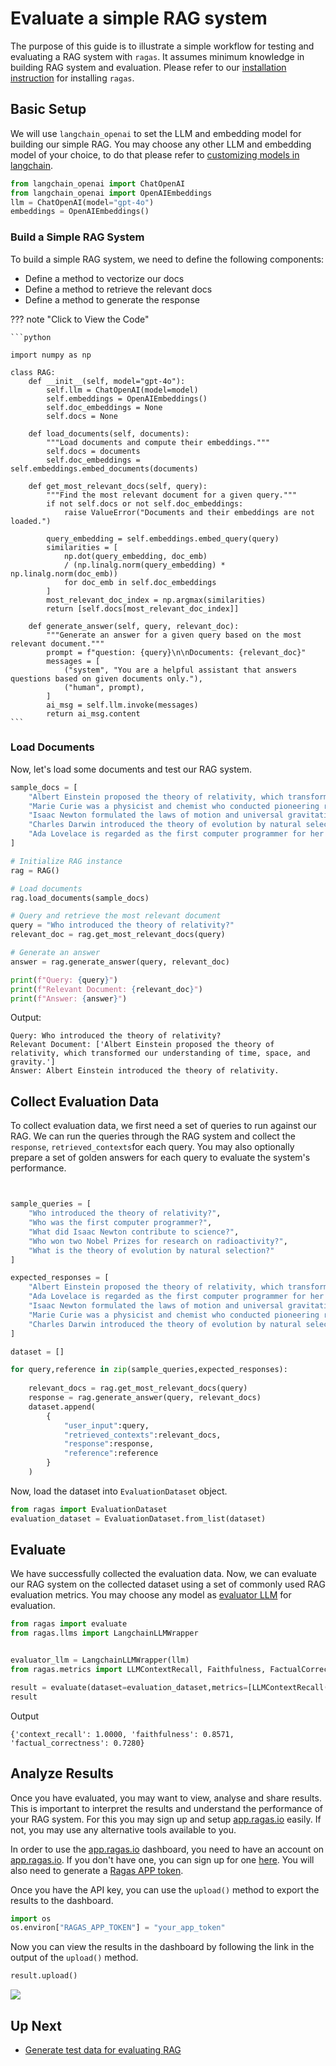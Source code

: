 # Evaluate a simple RAG system

The purpose of this guide is to illustrate a simple workflow for testing and evaluating a RAG system with `ragas`. It assumes minimum knowledge in building RAG system and evaluation. Please refer to our [installation instruction](./install.md) for installing `ragas`.

## Basic Setup

We will use `langchain_openai` to set the LLM and embedding model for building our simple RAG. You may choose any other LLM and embedding model of your choice, to do that please refer to [customizing models in langchain](https://python.langchain.com/docs/integrations/chat/).


```python
from langchain_openai import ChatOpenAI
from langchain_openai import OpenAIEmbeddings
llm = ChatOpenAI(model="gpt-4o")
embeddings = OpenAIEmbeddings()
```

### Build a Simple RAG System

To build a simple RAG system, we need to define the following components:

- Define a method to vectorize our docs
- Define a method to retrieve the relevant docs
- Define a method to generate the response

??? note "Click to View the Code"

    ```python

    import numpy as np

    class RAG:
        def __init__(self, model="gpt-4o"):
            self.llm = ChatOpenAI(model=model)
            self.embeddings = OpenAIEmbeddings()
            self.doc_embeddings = None
            self.docs = None

        def load_documents(self, documents):
            """Load documents and compute their embeddings."""
            self.docs = documents
            self.doc_embeddings = self.embeddings.embed_documents(documents)

        def get_most_relevant_docs(self, query):
            """Find the most relevant document for a given query."""
            if not self.docs or not self.doc_embeddings:
                raise ValueError("Documents and their embeddings are not loaded.")
            
            query_embedding = self.embeddings.embed_query(query)
            similarities = [
                np.dot(query_embedding, doc_emb)
                / (np.linalg.norm(query_embedding) * np.linalg.norm(doc_emb))
                for doc_emb in self.doc_embeddings
            ]
            most_relevant_doc_index = np.argmax(similarities)
            return [self.docs[most_relevant_doc_index]]

        def generate_answer(self, query, relevant_doc):
            """Generate an answer for a given query based on the most relevant document."""
            prompt = f"question: {query}\n\nDocuments: {relevant_doc}"
            messages = [
                ("system", "You are a helpful assistant that answers questions based on given documents only."),
                ("human", prompt),
            ]
            ai_msg = self.llm.invoke(messages)
            return ai_msg.content
    ```

### Load Documents
Now, let's load some documents and test our RAG system.

```python
sample_docs = [
    "Albert Einstein proposed the theory of relativity, which transformed our understanding of time, space, and gravity.",
    "Marie Curie was a physicist and chemist who conducted pioneering research on radioactivity and won two Nobel Prizes.",
    "Isaac Newton formulated the laws of motion and universal gravitation, laying the foundation for classical mechanics.",
    "Charles Darwin introduced the theory of evolution by natural selection in his book 'On the Origin of Species'.",
    "Ada Lovelace is regarded as the first computer programmer for her work on Charles Babbage's early mechanical computer, the Analytical Engine."
]
```

```python
# Initialize RAG instance
rag = RAG()

# Load documents
rag.load_documents(sample_docs)

# Query and retrieve the most relevant document
query = "Who introduced the theory of relativity?"
relevant_doc = rag.get_most_relevant_docs(query)

# Generate an answer
answer = rag.generate_answer(query, relevant_doc)

print(f"Query: {query}")
print(f"Relevant Document: {relevant_doc}")
print(f"Answer: {answer}")
```


Output:
```
Query: Who introduced the theory of relativity?
Relevant Document: ['Albert Einstein proposed the theory of relativity, which transformed our understanding of time, space, and gravity.']
Answer: Albert Einstein introduced the theory of relativity.
```

## Collect Evaluation Data

To collect evaluation data, we first need a set of queries to run against our RAG. We can run the queries through the RAG system and collect the `response`, `retrieved_contexts`for each query. You may also optionally prepare a set of golden answers for each query to evaluate the system's performance.



```python


sample_queries = [
    "Who introduced the theory of relativity?",
    "Who was the first computer programmer?",
    "What did Isaac Newton contribute to science?",
    "Who won two Nobel Prizes for research on radioactivity?",
    "What is the theory of evolution by natural selection?"
]

expected_responses = [
    "Albert Einstein proposed the theory of relativity, which transformed our understanding of time, space, and gravity.",
    "Ada Lovelace is regarded as the first computer programmer for her work on Charles Babbage's early mechanical computer, the Analytical Engine.",
    "Isaac Newton formulated the laws of motion and universal gravitation, laying the foundation for classical mechanics.",
    "Marie Curie was a physicist and chemist who conducted pioneering research on radioactivity and won two Nobel Prizes.",
    "Charles Darwin introduced the theory of evolution by natural selection in his book 'On the Origin of Species'."
]
```

```python
dataset = []

for query,reference in zip(sample_queries,expected_responses):
    
    relevant_docs = rag.get_most_relevant_docs(query)
    response = rag.generate_answer(query, relevant_docs)
    dataset.append(
        {
            "user_input":query,
            "retrieved_contexts":relevant_docs,
            "response":response,
            "reference":reference
        }
    )
```

Now, load the dataset into `EvaluationDataset` object.

```python
from ragas import EvaluationDataset
evaluation_dataset = EvaluationDataset.from_list(dataset)
```

## Evaluate

We have successfully collected the evaluation data. Now, we can evaluate our RAG system on the collected dataset using a set of commonly used RAG evaluation metrics. You may choose any model as [evaluator LLM](./../howtos/customizations/customize_models.md) for evaluation. 

```python
from ragas import evaluate
from ragas.llms import LangchainLLMWrapper


evaluator_llm = LangchainLLMWrapper(llm)
from ragas.metrics import LLMContextRecall, Faithfulness, FactualCorrectness

result = evaluate(dataset=evaluation_dataset,metrics=[LLMContextRecall(), Faithfulness(), FactualCorrectness()],llm=evaluator_llm)
result
```

Output
```
{'context_recall': 1.0000, 'faithfulness': 0.8571, 'factual_correctness': 0.7280}
```

## Analyze Results

Once you have evaluated, you may want to view, analyse and share results. This is important to interpret the results and understand the performance of your RAG system. For this you may sign up and setup [app.ragas.io]() easily. If not, you may use any alternative tools available to you. 

In order to use the [app.ragas.io](http://app.ragas.io) dashboard, you need to have an account on [app.ragas.io](https://app.ragas.io/). If you don't have one, you can sign up for one [here](https://app.ragas.io/login). You will also need to generate a [Ragas APP token](https://app.ragas.io/dashboard/settings/app-tokens).

Once you have the API key, you can use the `upload()` method to export the results to the dashboard.

```python
import os
os.environ["RAGAS_APP_TOKEN"] = "your_app_token"
```

Now you can view the results in the dashboard by following the link in the output of the `upload()` method.

```python
result.upload()
```

![](rag_eval.gif)

## Up Next

- [Generate test data for evaluating RAG](rag_testset_generation.md)